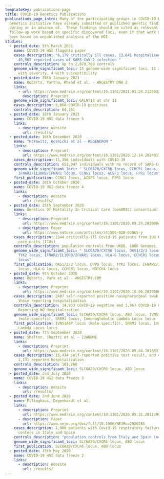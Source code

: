 ```yaml
---
templateKey: publications-page
title: COVID-19 Genetics Publications
publications_page_intro: Many of the participating groups in COVID-19 Host
  Genetics Initiative have already submitted or published genetic findings
  during or in advance of.  These findings should be cited as relevant to
  follow-up work based on specific discovered loci, even if that work may have
  been based on unpublished analyses of the HGI.
studies:
  - posted_date: 5th March 2021
    name: COVID-19 HGI flagship paper
    cases_description: "6,179 critically ill cases, 13,641 hospitalised cases,
      49,562 reported cases of SARS-CoV-2 infection "
    controls_description: Up to 2,070,709 controls
    genome_wide_significant_loci: 15 genome-wide significant loci, 11 associated
      with severity, 4 with susceptibility
  - posted_date: 26th January 2021
    name: Roberts, Partha, Rhead et al. - ANCESTRY DNA 2
    links:
      - url: https://www.medrxiv.org/content/10.1101/2021.01.24.21250324v1
        description: Preprint
    genome_wide_significant_loci: GALNT18 at chr 11
    cases_description: 8,868 COVID-19 positives
    controls_description: 64,161
  - posted_date: 18th January 2021
    name: COVID-19 HGI data freeze 5
    links:
      - description: Website
        url: /results/
  - posted_date: 16th December 2020
    name: "Horowitz, Kosmicki et al - REGENERON "
    links:
      - description: Preprint
        url: https://www.medrxiv.org/content/10.1101/2020.12.14.20248176v1
    cases_description: 11,356 individuals with COVID-19
    controls_description: 651,047 individuals with no record of SARS-CoV-2 infection
    genome_wide_significant_loci: " SLC6A20/CXCR6 locus, CCHCR1 locus, DPP9 locus,
      IFNAR2/IL10RB/IFNAR1 locus, CCNG1 locus, ACSF3 locus, FPR1 locus"
    first_publication: CCNG1 locus, ACSF3 locus, FPR1 locus
  - posted_date: 20th October 2020
    name: COVID-19 HGI data freeze 4
    links:
      - description: Website
        url: /results/
  - posted_date: 25th September 2020
    name: Genetics Of Mortality In Critical Care (GenOMICC consortium)
    links:
      - description: Preprint
        url: https://www.medrxiv.org/content/10.1101/2020.09.24.20200048v2
      - description: Paper
        url: https://www.nature.com/articles/s41586-020-03065-y
    cases_description: 2244 critically-ill Covid-19 patients from 208 UK intensive
      care units (ICUs)
    controls_description: population controls from UKBB, 100K Genomes, Generation Scotland
    genome_wide_significant_loci: " SLC6A20/CXCR6 locus, OAS1/2/3 locus, DPP9 locus,
      TYK2 locus, IFNAR2/IL10RB/IFNAR1 locus, HLA-G locus, CCHCR1 locus, NOTCH4
      locus"
    first_publication: OAS1/2/3 locus, DPP9 locus, TYK2 locus, IFNAR2/IL10RB/IFNAR1
      locus, HLA-G locus, CCHCR1 locus, NOTCH4 locus
  - posted_date: 9th October 2020
    name: Roberts, Park et al - ANCESTRY.COM
    links:
      - description: Preprint
        url: https://www.medrxiv.org/content/10.1101/2020.10.06.20205864v1
    cases_description: 2407 self-reported positive nasopharyngeal swab test, 250 of
      those reporting hospitalization
    controls_description: 14,933 COVID-19 negative and 1,967 COVID-19 Cases
      Reporting NO Hospitalization
    genome_wide_significant_loci: SLC6A20/CXCR6 locus, ABO locus, IVNS1ABP locus
      (male-specific), SRRM1 locus, Immunoglobulin Lambda Locus locus
    first_publication: IVNS1ABP locus (male-specific), SRRM1 locus, Immunoglobulin
      Lambda Locus locus
  - posted_date: 7th September 2020
    name: Shelton, Shastri et al - 23ANDME
    links:
      - description: Preprint
        url: https://www.medrxiv.org/content/10.1101/2020.09.04.20188318v1
    cases_description: 15,434 self-reported positive test result, and of those,
      1,131 reported hospitalization
    controls_description: 101,268
    genome_wide_significant_loci: SLC6A20/CXCR6 locus, ABO locus
  - posted_date: 2nd July 2020
    name: COVID-19 HGI data freeze 3
    links:
      - description: Website
        url: /results/
  - posted_date: 2nd June 2020
    name: Ellinghaus, Degenhardt et al.
    links:
      - description: Preprint
        url: https://www.medrxiv.org/content/10.1101/2020.05.31.20114991v1
      - description: Paper
        url: https://www.nejm.org/doi/full/10.1056/NEJMoa2020283
    cases_description: 1,980 patients with Covid-19 respiratory failure from seven
      centers in Italy and Spain
    controls_description: "population controls from Italy and Spain (n=2205) "
    genome_wide_significant_loci: SLC6A20/CXCR6 locus, ABO locus
    first_publication: SLC6A20/CXCR6 locus, ABO locus
  - posted_date: 15th May 2020
    name: COVID-19 HGI data freeze 2
    links:
      - description: Website
        url: /results/
---
```

